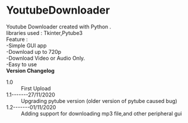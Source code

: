 # YoutubeDownloader
Youtube Downloader created with Python .
<br>libraries used : Tkinter,Pytube3
<br>Feature : <br>-Simple GUI app
              <br>-Download up to 720p 
              <br>-Download Video or Audio Only.
              <br>-Easy to use
<br>
<b>Version Changelog</b>
<dl>
  <dt>1.0</dt>
  <dd>First Upload</dd>
  <dt>1.1-------27/11/2020</dt>
  <dd>Upgrading pytube version (older version of pytube caused bug)</dd>
  <dt>1.2-------01/11/2020</dt>
  <dd>Adding support for downloading mp3 file,and other peripheral gui</dd>
</dl>
